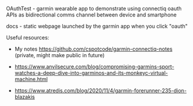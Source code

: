 OAuthTest - garmin wearable app to demonstrate using connectiq oauth APIs as bidirectional comms channel between device and smartphone

docs - static webpage launched by the garmin app when you click "oauth"

Useful resources:

- My notes https://github.com/cspotcode/garmin-connectiq-notes (private, might make public in future)

- https://www.anvilsecure.com/blog/compromising-garmins-sport-watches-a-deep-dive-into-garminos-and-its-monkeyc-virtual-machine.html

- https://www.atredis.com/blog/2020/11/4/garmin-forerunner-235-dion-blazakis

